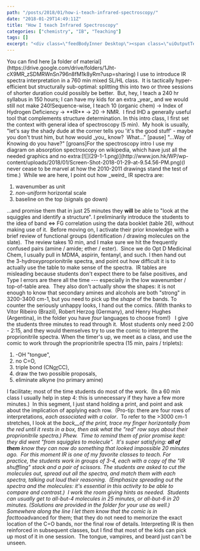 ```yaml
---
path: "/posts/2018/01/how-i-teach-infrared-spectroscopy/"
date: "2018-01-29T14:49:11Z"
title: "How I teach Infrared Spectroscopy"
categories: ["chemistry", "IB", "Teaching"]
tags: []
excerpt: "<div class=\"feedBodyInner Desktop\"><span class=\"uiOutputText\" dir=\"ltr\">You can find here a f..."
---
```


<div class="feedBodyInner Desktop"><span class="uiOutputText" dir="ltr">You can find here [a folder of material](https://drive.google.com/drive/folders/1Jht-cX9MR_zSDMRWnSn796n8fM1k8yRm?usp=sharing) I use to introduce IR spectra interpretation in a 760 min mixed SL/HL class.  It is tactically hyper-efficient but structurally sub-optimal: splitting this into two or three sessions of shorter duration could possibly be better.  But, hey, I teach a 240 hr syllabus in 150 hours; I can have my kids for an extra _year_ and we would still not make 240!</span>Sequence-wise, I teach 10 (organic chem) -> Index of Hydrogen Deficiency -> **IR** -> 20 -> NMR.  I find IHD a generally useful tool that complements structure determination. <span class="uiOutputText" dir="ltr">In this intro class, I first set the context with general idea of spectroscopy (5 min).  My hook is usually, "let's say the shady dude at the corner tells you 'it's the good stuff' - maybe you don't trust him, but how would _you_ know?  What..." [pause] "...Way of Knowing do you have?" [groans]</span><span class="uiOutputText" dir="ltr">For the spectroscopy intro I use my diagram on absorption spectroscopy on wikipedia, which have just all the needed graphics and no extra:</span>[![](29-1-1.png)](http://www.jon.hk/WP/wp-content/uploads/2018/01/Screen-Shot-2018-01-29-at-9.54.56-PM.png)(I never cease to be marvel at how the 2010-2011 drawings stand the test of time.)  While we are here, I point out how _weird_ IR spectra are:

1. wavenumber as unit
2. _non-uniform_ horizontal scale
3. baseline on the top (signals go down)

...and promise them that in just 25 minutes they **will** be able to "look at the squiggles and identify a structure". <span class="uiOutputText" dir="ltr">I preliminarily introduce the students to the idea of band <=> FG correlation using the data booklet (table 26), without making use of it.  Before moving on, I activate their prior knowledge with a brief review of functional groups (identification / drawing molecules on the slate).  The review takes 10 min, and I make sure we hit the frequently confused pairs (amine / amide; ether / ester).</span>  Since we do Opt D Medicinal Chem, I usually pull in MDMA, aspirin, fentanyl, and such. <span class="uiOutputText" dir="ltr">I then hand out the 3-hydroxyproprionitrile spectra, and point out how difficult it is to actually use the table to make sense of the spectra.</span>  IR tables are misleading because students don't expect there to be false positives, and Type I errors are there all the time --- especially in the low wavenumber / top-of-table area.  They also don't actually show the shapes: it is not enough to know that secondary amines and alcohols are both "strong" in 3200-3400 cm-1, but you need to pick up the _shape_ of the bands. <span class="uiOutputText" dir="ltr">To counter the seriously unhappy looks, I hand out the comics. (With thanks to Vitor Ribeiro (Brazil), Robert Herzog (Germany), and Henry Hughes (Argentina), in the folder you have _four_ languages to choose from!)   I give the students three minutes to read through it.  Most students only need 2:00 - 2:15, and they would themselves try to use the comic to interpret the proprionitrile spectra.</span> <span class="uiOutputText" dir="ltr">When the timer's up, we meet as a class, and use the comic to work through the proprionitrile spectra (15 min, pairs / triplets):</span>

1. <span class="uiOutputText" dir="ltr">-OH "tongue",</span>
2. <span class="uiOutputText" dir="ltr">no C=O,</span>
3. <span class="uiOutputText" dir="ltr">triple bond (CN</span><u><span class="uiOutputText" dir="ltr">or</span></u><span class="uiOutputText" dir="ltr">CC),</span>
4. <span class="uiOutputText" dir="ltr">draw the two possible proposals,</span>
5. <span class="uiOutputText" dir="ltr">eliminate alkyne (no primary amine)</span>

I facilitate; most of the time students do most of the work.  (In a 60 min class I usually help in step 4: this is unnecessary if they have a few more minutes.)  In this segment, I just stand holding a print, and point and ask about the implication of applying each row.  (Pro-tip: there are four rows of interpretations, _each associated with a color_.  To refer to the >3000 cm-1 stretches, I look at the _back__of the print, _trace my finger horizontally from the red until it rests in a box, then ask what the "red" row says about their proprionitrile spectra.) Phew.  Time to remind them of prior promise kept: they _did_ went "from squiggles to molecule".  It's super satisfying: **all of them** _know_ they can now do something that looked impossible 20 minutes ago.  For this moment IR is one of my favorite classes to teach. <span class="uiOutputText" dir="ltr">For practice, the students work in groups of 3-4, each with a copy of the "IR shuffling" stack and a pair of scissors. The students are asked to cut the molecules out, spread out all the spectra, and match them with each spectra, talking out loud their reasoning.  (Emphasize spreading out the spectra and the molecules: it's _essential_ in this activity to be able to compare and contrast.)  I work the room giving hints as needed.  Students can usually get to all-but-4 molecules in 25 minutes, or all-but-6 in 20 minutes. (Solutions are provided in the folder for your use as well.)  Somewhere along the line I let them know that the comic is in fact</span>_<span class="uiOutputText" dir="ltr">too</span>_<span class="uiOutputText" dir="ltr">advanced for them; that they do not need to memorize the exact location of the C=O bands, nor the final row of details.</span> <span class="uiOutputText" dir="ltr">Interpreting IR is then reinforced in subsequent classes, but I find that most of the kids can pick up most of it in one session.  The tongue, vampires, and beard just can't be unseen.</span></div>
